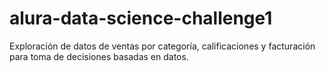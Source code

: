 # alura-data-science-challenge1
Exploración de datos de ventas por categoría, calificaciones y facturación para toma de decisiones basadas en datos.
